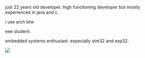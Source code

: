 just 22 years old developer. high functioning developer but mostly experienced in java and c. 

i use arch btw

eee student. 

embedded systems enthusiast. especially stm32 and esp32.

![](https://komarev.com/ghpvc/?username=koply&color=orange)


